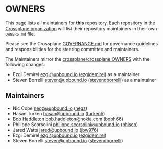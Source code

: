 # OWNERS

This page lists all maintainers for **this** repository. Each repository in the [Crossplane
organization](https://github.com/crossplane/) will list their repository maintainers in their own
`OWNERS.md` file.

Please see the Crossplane
[GOVERNANCE.md](https://github.com/crossplane/crossplane/blob/main/GOVERNANCE.md) for governance
guidelines and responsibilities for the steering committee and maintainers.

The Maintainers mirror the [crossplane/crossplane OWNERS](https://github.com/crossplane/crossplane/blob/main/OWNERS.md) with the following changes:

* Ezgi Demirel <ezgi@upbound.io> ([ezgidemirel](https://github.com/ezgidemirel)) as a maintainer
* Steven Borrelli <steven@upbound.io> ([stevendborrelli](https://github.com/stevendborrelli)) as a maintainer

## Maintainers

* Nic Cope <negz@upbound.io> ([negz](https://github.com/negz))
* Hasan Turken <hasan@upbound.io> ([turkenh](https://github.com/turkenh))
* Bob Haddleton <bob.haddleton@nokia.com> ([bobh66](https://github.com/bobh66))
* Philippe Scorsolini <philippe.scorsolini@upbound.io> ([phisco](https://github.com/phisco))
* Jared Watts <jared@upbound.io> ([jbw976](https://github.com/jbw976))
* Ezgi Demirel <ezgi@upbound.io> ([ezgidemirel](https://github.com/ezgidemirel))
* Steven Borrelli <steven@upbound.io> ([stevendborrelli](https://github.com/stevendborrelli))